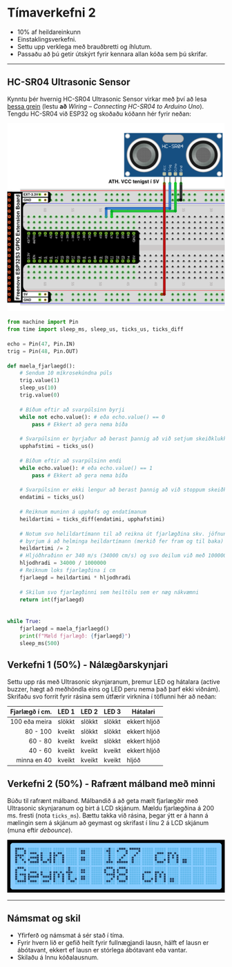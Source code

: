 # Tímaverkefni 2

- 10% af heildareinkunn
- Einstaklingsverkefni.
- Settu upp verklega með brauðbretti og íhlutum.
- Passaðu að þú getir útskýrt fyrir kennara allan kóða sem þú skrifar.

---

## HC-SR04 Ultrasonic Sensor

Kynntu þér hvernig HC-SR04 Ultrasonic Sensor virkar með því að lesa [þessa grein](https://lastminuteengineers.com/arduino-sr04-ultrasonic-sensor-tutorial/) (lestu **að** *Wiring – Connecting HC-SR04 to Arduino Uno*).
Tengdu HC-SR04 við ESP32 og skoðaðu kóðann hér fyrir neðan:

![ultrasonic](https://raw.githubusercontent.com/VESM2VT/ESP32/main/myndir/ultrasonic.png)

```python
from machine import Pin
from time import sleep_ms, sleep_us, ticks_us, ticks_diff

echo = Pin(47, Pin.IN)
trig = Pin(48, Pin.OUT)

def maela_fjarlaegd():
    # Sendum 10 míkrosekúndna púls
    trig.value(1)
    sleep_us(10)
    trig.value(0)
    
    # Bíðum eftir að svarpúlsinn byrji
    while not echo.value(): # eða echo.value() == 0
        pass # Ekkert að gera nema bíða
    
    # Svarpúlsinn er byrjaður að berast þannig að við setjum skeiðklukku í gang
    upphafstimi = ticks_us()
    
    # Bíðum eftir að svarpúlsinn endi
    while echo.value(): # eða echo.value() == 1
        pass # Ekkert að gera nema bíða
    
    # Svarpúlsinn er ekki lengur að berast þannig að við stoppum skeiðklukkuna
    endatimi = ticks_us()
    
    # Reiknum muninn á upphafs og endatímanum
    heildartimi = ticks_diff(endatimi, upphafstimi)
    
    # Notum svo helildartímann til að reikna út fjarlægðina skv. jöfnunni fjarlægð = hraði * tími
    # byrjum á að helminga heildartímann (merkið fer fram og til baka)
    heildartimi /= 2
    # Hljóðhraðinn er 340 m/s (34000 cm/s) og svo deilum við með 1000000 til að fá cm á míkrósekúndur.
    hljodhradi = 34000 / 1000000
    # Reiknum loks fjarlægðina í cm
    fjarlaegd = heildartimi * hljodhradi
    
    # Skilum svo fjarlægðinni sem heiltölu sem er næg nákvæmni
    return int(fjarlaegd)
    

while True:
    fjarlaegd = maela_fjarlaegd()
    print(f"Mæld fjarlægð: {fjarlaegd}")
    sleep_ms(500)
```

## Verkefni 1 (50%) - Nálægðarskynjari

Settu upp rás með Ultrasonic skynjaranum, þremur LED og hátalara (active buzzer, hægt að meðhöndla eins og LED peru nema það þarf ekki viðnám). Skrifaðu svo forrit fyrir rásina sem útfærir virknina í töflunni hér að neðan:

Fjarlægð í cm. | LED 1 | LED 2 | LED 3 | Hátalari
---: | --- | --- | --- | --- 
100 eða meira | slökkt | slökkt | slökkt | ekkert hljóð
80 - 100 | kveikt | slökkt | slökkt  | ekkert hljóð
60 - 80 | kveikt | kveikt | slökkt  | ekkert hljóð
40 - 60 | kveikt | kveikt | kveikt  | ekkert hljóð
minna en 40 | kveikt | kveikt | kveikt  | hljóð

## Verkefni 2 (50%) - Rafrænt málband með minni

Búðu til rafrænt málband. Málbandið á að geta mælt fjarlægðir með Ultrasonic skynjaranum og birt á LCD skjánum. Mældu fjarlægðina á 200 ms. fresti (nota `ticks_ms`). Bættu takka við rásina, þegar ýtt er á hann á mælingin sem á skjánum að geymast og skrifast í línu 2 á LCD skjánum (muna eftir *debounce*). 

![Rafrænt málband](https://raw.githubusercontent.com/VESM2VT/ESP32/main/myndir/raf_malband.png)

---

## Námsmat og skil

- Yfirferð og námsmat á sér stað í tíma. 
- Fyrir hvern lið er gefið heilt fyrir fullnægjandi lausn, hálft ef lausn er ábótavant, ekkert ef lausn er stórlega ábótavant eða vantar.
- Skilaðu á Innu kóðalausnum.
